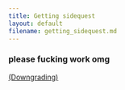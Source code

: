 ```yaml
---
title: Getting sidequest
layout: default
filename: getting_sidequest.md
--- 
```




### please fucking work omg
[(Downgrading)](downgrading.md)



